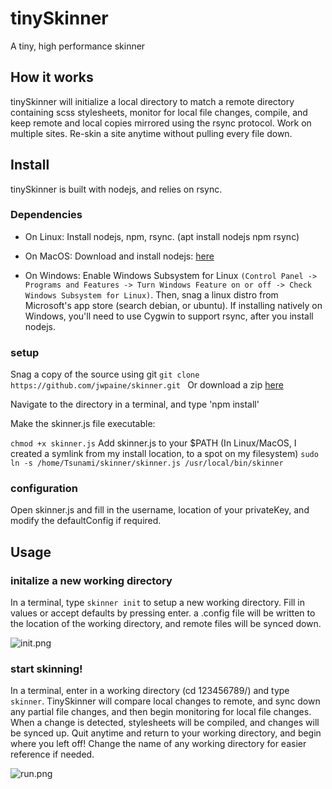 # tinySkinner

A tiny, high performance skinner

## How it works

tinySkinner will initialize a local directory to match a remote directory containing scss stylesheets, monitor for local file changes, compile, and keep remote and local copies mirrored using the rsync protocol. Work on multiple sites. Re-skin a site anytime without pulling every file down.

## Install

tinySkinner is built with nodejs, and relies on rsync.

### Dependencies
* On Linux: Install nodejs, npm, rsync. (apt install nodejs npm rsync)

* On MacOS: Download and install nodejs: [here](https://nodejs.org/en/download/)

* On Windows: Enable Windows Subsystem for Linux ```(Control Panel -> Programs and Features -> Turn Windows Feature on or off -> Check Windows Subsystem for Linux)```. Then, snag a linux distro from Microsoft's app store (search debian, or ubuntu). If installing natively on Windows, you'll need to use Cygwin to support rsync, after you install nodejs.

### setup 
Snag a copy of the source using git
```git clone https://github.com/jwpaine/skinner.git ```
Or download a zip [here](https://github.com/jwpaine/skinner/archive/refs/heads/master.zip)

Navigate to the directory in a terminal, and type 'npm install'

Make the skinner.js file executable:

``` chmod +x skinner.js ```
Add skinner.js to your $PATH (In Linux/MacOS, I created a symlink from my install location, to a spot on my filesystem)
``` sudo ln -s /home/Tsunami/skinner/skinner.js /usr/local/bin/skinner ```

### configuration

Open skinner.js and fill in the username, location of your privateKey, and modify the defaultConfig if required.

## Usage

### initalize a new working directory

In a terminal, type ```skinner init``` to setup a new working directory. Fill in values or accept defaults by pressing enter. a .config file will be written to the location of the working directory, and remote files will be synced down.

![init.png](init.png)

### start skinning!

In a terminal, enter in a working directory (cd 123456789/) and type ```skinner```. TinySkinner will compare local changes to remote, and sync down any partial file changes, and then begin monitoring for local file changes. When a change is detected, stylesheets will be compiled, and changes will be synced up. Quit anytime and return to your working directory, and begin where you left off! Change the name of any working directory for easier reference if needed.

![run.png](run.png)

